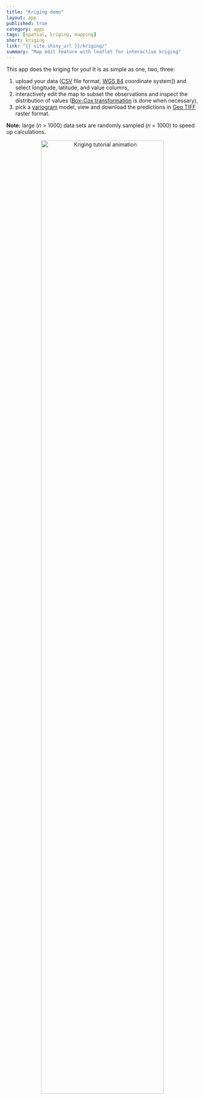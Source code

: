 ```yaml
---
title: "Kriging demo"
layout: app
published: true
category: apps
tags: [spatial, kriging, mapping]
short: kriging
link: "{{ site.shiny_url }}/kriging/"
summary: "Map edit feature with leaflet for interactive kriging"
---
```


This app does the kriging for you!
It is as simple as one, two, three:

1. upload your data ([CSV](https://en.wikipedia.org/wiki/Comma-separated_values) file format, [WGS 84](https://epsg.io/4326) coordinate system]) and select longitude, latitude, and value columns,
2. interactively edit the map to subset the observations and inspect the distribution of values ([Box-Cox transformation](https://en.wikipedia.org/wiki/Power_transform#Box.E2.80.93Cox_transformation) is done when necessary),
3. pick a [variogram](https://en.wikipedia.org/wiki/Variogram) model, view and download the predictions in [Geo TIFF](https://en.wikipedia.org/wiki/GeoTIFF) raster format.

**Note:** large (*n* > 1000) data sets are randomly sampled (*n* = 1000) to speed up calculations.

<center>
<img src="{{ site.baseurl}}/images/apps/kriging/kriging.gif" class="img-responsive" alt="Kriging tutorial animation" width="80%">
</center>
